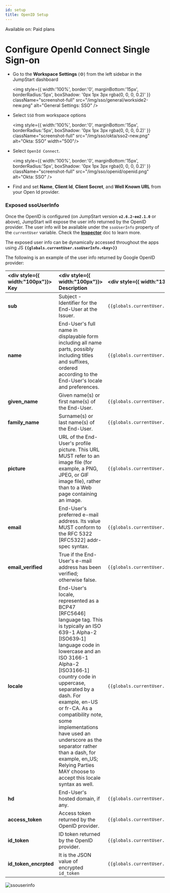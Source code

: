 ```yaml
---
id: setup
title: OpenID Setup
---
```


<div className='badge badge--primary heading-badge'>Available on: Paid plans</div>

# Configure OpenId Connect Single Sign-on


- Go to the **Workspace Settings** (⚙️) from the left sidebar in the JumpStart dashboard
  <div style={{textAlign: 'center'}}>

  <img style={{ width:'100%', border:'0', marginBottom:'15px', borderRadius:'5px', boxShadow: '0px 1px 3px rgba(0, 0, 0, 0.2)' }} className="screenshot-full" src="/img/sso/general/workside2-new.png" alt="General Settings: SSO" />

  </div>

- Select `SSO` from workspace options
  <div style={{textAlign: 'center'}}>

  <img style={{ width:'100%', border:'0', marginBottom:'15px', borderRadius:'5px', boxShadow: '0px 1px 3px rgba(0, 0, 0, 0.2)' }} className="screenshot-full" src="/img/sso/okta/sso2-new.png" alt="Okta: SSO" width="500"/> 

  </div>

- Select `OpenId Connect`.
  <div style={{textAlign: 'center'}}>

  <img style={{ width:'100%', border:'0', marginBottom:'15px', borderRadius:'5px', boxShadow: '0px 1px 3px rgba(0, 0, 0, 0.2)' }} className="screenshot-full" src="/img/sso/openid/openid.png" alt="Okta: SSO" /> 

  </div>

- Find and set **Name**, **Client Id**, **Client Secret**, and **Well Known URL** from your Open Id provider.

<div style={{paddingTop:'24px', paddingBottom:'24px'}}>

### Exposed ssoUserInfo

Once the OpenID is configured (on JumpStart version **`v2.6.2-ee2.1.0`** or above), JumpStart will expose the user info returned by the OpenID provider. The user info will be available under the `ssoUserInfo` property of the `currentUser` variable. Check the **[Inspector](/docs/how-to/use-inspector)** doc to learn more.

The exposed user info can be dynamically accessed throughout the apps using JS **`{{globals.currentUser.ssoUserInfo.<key>}}`**

The following is an example of the user info returned by Google OpenID provider:

| <div style={{ width:"100px"}}> Key </div>| <div style={{ width:"100px"}}> Description </div>| <div style={{ width:"135px"}}> Syntax to access </div>|
|:--- |:----------- |:------- |
| **sub** | Subject - Identifier for the End-User at the Issuer. | `{{globals.currentUser.ssoUserInfo.sub}}` |
| **name** | End-User's full name in displayable form including all name parts, possibly including titles and suffixes, ordered according to the End-User's locale and preferences. | `{{globals.currentUser.ssoUserInfo.name}}` |
| **given_name** | Given name(s) or first name(s) of the End-User. | `{{globals.currentUser.ssoUserInfo.given_name}}` |
| **family_name** | Surname(s) or last name(s) of the End-User. | `{{globals.currentUser.ssoUserInfo.family_name}}` |
| **picture** | URL of the End-User's profile picture. This URL MUST refer to an image file (for example, a PNG, JPEG, or GIF image file), rather than to a Web page containing an image. | `{{globals.currentUser.ssoUserInfo.picture}}` |
| **email** | End-User's preferred e-mail address. Its value MUST conform to the RFC 5322 [RFC5322] addr-spec syntax. | `{{globals.currentUser.ssoUserInfo.email}}` |
| **email_verified** | True if the End-User's e-mail address has been verified; otherwise false. | `{{globals.currentUser.ssoUserInfo.email_verified}}` |
| **locale** | End-User's locale, represented as a BCP47 [RFC5646] language tag. This is typically an ISO 639-1 Alpha-2 [ISO639‑1] language code in lowercase and an ISO 3166-1 Alpha-2 [ISO3166‑1] country code in uppercase, separated by a dash. For example, en-US or fr-CA. As a compatibility note, some implementations have used an underscore as the separator rather than a dash, for example, en_US; Relying Parties MAY choose to accept this locale syntax as well. | `{{globals.currentUser.ssoUserInfo.locale}}` |
| **hd** | End-User's hosted domain, if any. | `{{globals.currentUser.ssoUserInfo.hd}}` |
| **access_token** | Access token returned by the OpenID provider. | `{{globals.currentUser.ssoUserInfo.access_token}}` |
| **id_token** | ID token returned by the OpenID provider. | `{{globals.currentUser.ssoUserInfo.id_token}}` |
| **id_token_encrpted** | It is the JSON value of encrypted `id_token` | `{{globals.currentUser.ssoUserInfo.id_token_encrpted}}` |

<div style={{textAlign: 'center'}}>

<img className="screenshot-full" src="/img/sso/openid/ssouserinfon-v2.png" alt="ssouserinfo" /> 

</div>

</div>